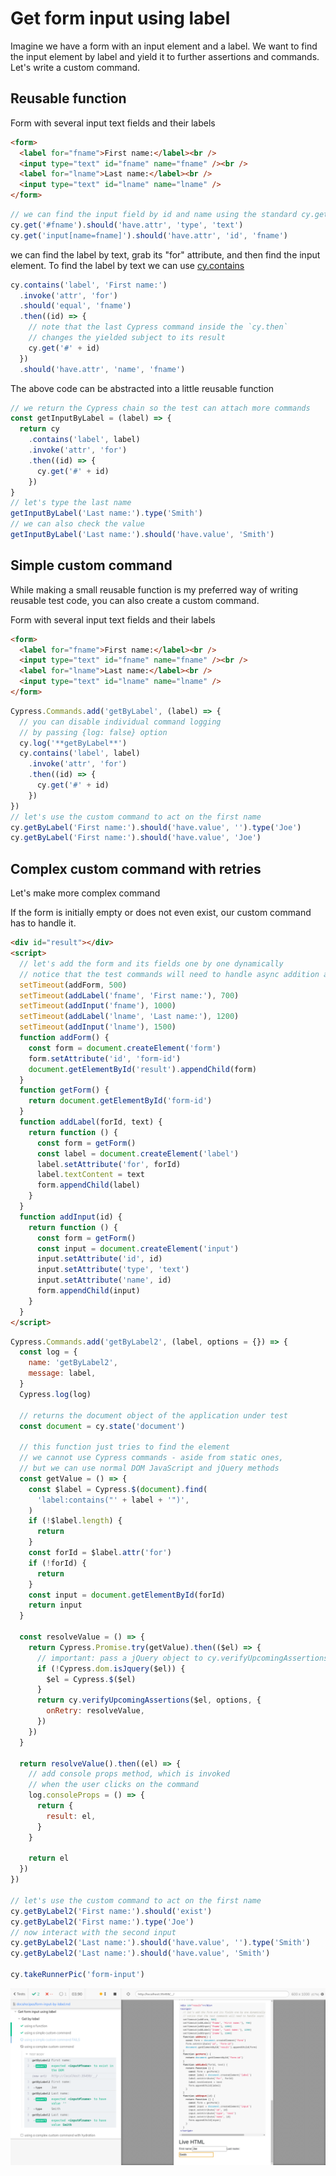# Get form input using label

Imagine we have a form with an input element and a label. We want to find the input element by label and yield it to further assertions and commands. Let's write a custom command.

## Reusable function

<!-- fiddle Get by label / using a function -->

Form with several input text fields and their labels

```html
<form>
  <label for="fname">First name:</label><br />
  <input type="text" id="fname" name="fname" /><br />
  <label for="lname">Last name:</label><br />
  <input type="text" id="lname" name="lname" />
</form>
```

```js
// we can find the input field by id and name using the standard cy.get
cy.get('#fname').should('have.attr', 'type', 'text')
cy.get('input[name=fname]').should('have.attr', 'id', 'fname')
```

we can find the label by text, grab its "for" attribute, and then find the input element. To find the label by text we can use [cy.contains](https://on.cypress.io/contains)

```js
cy.contains('label', 'First name:')
  .invoke('attr', 'for')
  .should('equal', 'fname')
  .then((id) => {
    // note that the last Cypress command inside the `cy.then`
    // changes the yielded subject to its result
    cy.get('#' + id)
  })
  .should('have.attr', 'name', 'fname')
```

The above code can be abstracted into a little reusable function

```js
// we return the Cypress chain so the test can attach more commands
const getInputByLabel = (label) => {
  return cy
    .contains('label', label)
    .invoke('attr', 'for')
    .then((id) => {
      cy.get('#' + id)
    })
}
// let's type the last name
getInputByLabel('Last name:').type('Smith')
// we can also check the value
getInputByLabel('Last name:').should('have.value', 'Smith')
```

<!-- fiddle-end -->

## Simple custom command

While making a small reusable function is my preferred way of writing reusable test code, you can also create a custom command.

<!-- fiddle Get by label / using a simple custom command -->

Form with several input text fields and their labels

```html
<form>
  <label for="fname">First name:</label><br />
  <input type="text" id="fname" name="fname" /><br />
  <label for="lname">Last name:</label><br />
  <input type="text" id="lname" name="lname" />
</form>
```

```js
Cypress.Commands.add('getByLabel', (label) => {
  // you can disable individual command logging
  // by passing {log: false} option
  cy.log('**getByLabel**')
  cy.contains('label', label)
    .invoke('attr', 'for')
    .then((id) => {
      cy.get('#' + id)
    })
})
// let's use the custom command to act on the first name
cy.getByLabel('First name:').should('have.value', '').type('Joe')
cy.getByLabel('First name:').should('have.value', 'Joe')
```

<!-- fiddle-end -->

## Complex custom command with retries

Let's make more complex command

<!-- fiddle Get by label / using a complex custom command -->

If the form is initially empty or does not even exist, our custom command has to handle it.

```html
<div id="result"></div>
<script>
  // let's add the form and its fields one by one dynamically
  // notice that the test commands will need to handle async addition and retry
  setTimeout(addForm, 500)
  setTimeout(addLabel('fname', 'First name:'), 700)
  setTimeout(addInput('fname'), 1000)
  setTimeout(addLabel('lname', 'Last name:'), 1200)
  setTimeout(addInput('lname'), 1500)
  function addForm() {
    const form = document.createElement('form')
    form.setAttribute('id', 'form-id')
    document.getElementById('result').appendChild(form)
  }
  function getForm() {
    return document.getElementById('form-id')
  }
  function addLabel(forId, text) {
    return function () {
      const form = getForm()
      const label = document.createElement('label')
      label.setAttribute('for', forId)
      label.textContent = text
      form.appendChild(label)
    }
  }
  function addInput(id) {
    return function () {
      const form = getForm()
      const input = document.createElement('input')
      input.setAttribute('id', id)
      input.setAttribute('type', 'text')
      input.setAttribute('name', id)
      form.appendChild(input)
    }
  }
</script>
```

```js
Cypress.Commands.add('getByLabel2', (label, options = {}) => {
  const log = {
    name: 'getByLabel2',
    message: label,
  }
  Cypress.log(log)

  // returns the document object of the application under test
  const document = cy.state('document')

  // this function just tries to find the element
  // we cannot use Cypress commands - aside from static ones,
  // but we can use normal DOM JavaScript and jQuery methods
  const getValue = () => {
    const $label = Cypress.$(document).find(
      'label:contains("' + label + '")',
    )
    if (!$label.length) {
      return
    }
    const forId = $label.attr('for')
    if (!forId) {
      return
    }
    const input = document.getElementById(forId)
    return input
  }

  const resolveValue = () => {
    return Cypress.Promise.try(getValue).then(($el) => {
      // important: pass a jQuery object to cy.verifyUpcomingAssertions
      if (!Cypress.dom.isJquery($el)) {
        $el = Cypress.$($el)
      }
      return cy.verifyUpcomingAssertions($el, options, {
        onRetry: resolveValue,
      })
    })
  }

  return resolveValue().then((el) => {
    // add console props method, which is invoked
    // when the user clicks on the command
    log.consoleProps = () => {
      return {
        result: el,
      }
    }

    return el
  })
})

// let's use the custom command to act on the first name
cy.getByLabel2('First name:').should('exist')
cy.getByLabel2('First name:').type('Joe')
// now interact with the second input
cy.getByLabel2('Last name:').should('have.value', '').type('Smith')
cy.getByLabel2('Last name:').should('have.value', 'Smith')

cy.takeRunnerPic('form-input')
```

<!-- fiddle-end -->

![Find form input by label using custom command](./pics/form-input.png)
